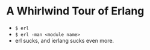 A Whirlwind Tour of Erlang
==========================

* `$ erl`
* `$ erl -man <module name>`
* erl sucks, and ierlang sucks even more.
